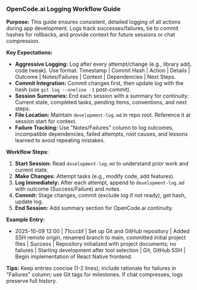 ### OpenCode.ai Logging Workflow Guide

**Purpose:** This guide ensures consistent, detailed logging of all actions during app development. Logs track successes/failures, tie to commit hashes for rollbacks, and provide context for future sessions or chat compression.

**Key Expectations:**
- **Aggressive Logging:** Log after every attempt/change (e.g., library add, code tweak). Use format: Timestamp | Commit Hash | Action | Details | Outcome | Notes/Failures | Context | Dependencies | Next Steps.
- **Commit Integration:** Commit changes first, then update log with the hash (use `git log --oneline -1` post-commit).
- **Session Summaries:** End each session with a summary for continuity: Current state, completed tasks, pending items, conventions, and next steps.
- **File Location:** Maintain `development-log.md` in repo root. Reference it at session start for context.
- **Failure Tracking:** Use "Notes/Failures" column to log outcomes, incompatible dependencies, failed attempts, root causes, and lessons learned to avoid repeating mistakes.

**Workflow Steps:**
1. **Start Session:** Read `development-log.md` to understand prior work and current state.
2. **Make Changes:** Attempt tasks (e.g., modify code, add features).
3. **Log Immediately:** After each attempt, append to `development-log.md` with outcome (Success/Failure) and notes.
4. **Commit:** Stage changes, commit (exclude log if not ready), get hash, update log.
5. **End Session:** Add summary section for OpenCode.ai continuity.

**Example Entry:**
- 2025-10-09 12:00 | 71cccbf | Set up Git and GitHub repository | Added SSH remote origin, renamed branch to main, committed initial project files | Success | Repository initialized with project documents; no failures | Starting development after tool selection | Git, GitHub SSH | Begin implementation of React Native frontend.

**Tips:** Keep entries concise (1-2 lines); include rationale for failures in "Failures" column; use Git tags for milestones. If chat compresses, logs preserve full history.
